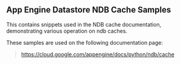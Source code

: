## App Engine Datastore NDB Cache Samples

This contains snippets used in the NDB cache documentation, demonstrating
various operation on ndb caches.

<!-- auto-doc-link -->
These samples are used on the following documentation page:

> https://cloud.google.com/appengine/docs/python/ndb/cache

<!-- end-auto-doc-link -->
